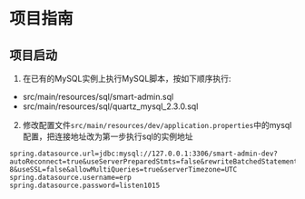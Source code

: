 # 项目指南

## 项目启动
1. 在已有的MySQL实例上执行MySQL脚本，按如下顺序执行:
- src/main/resources/sql/smart-admin.sql
- src/main/resources/sql/quartz_mysql_2.3.0.sql

2. 修改配置文件`src/main/resources/dev/application.properties`中的mysql配置，把连接地址改为第一步执行sql的实例地址
```
spring.datasource.url=jdbc:mysql://127.0.0.1:3306/smart-admin-dev?autoReconnect=true&useServerPreparedStmts=false&rewriteBatchedStatements=true&characterEncoding=UTF-8&useSSL=false&allowMultiQueries=true&serverTimezone=UTC
spring.datasource.username=erp
spring.datasource.password=listen1015
```
